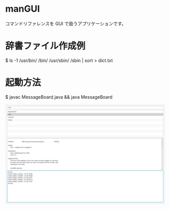 # manGUI

コマンドリファレンスを GUI で扱うアプリケーションです。

# 辞書ファイル作成例

$ ls -1 /usr/bin/ /bin/ /usr/sbin/ /sbin | sort > dict.txt

# 起動方法

$ javac MessageBoard.java && java MessageBoard

![画面](https://github.com/TakuKitamura/historyGUI/blob/master/README.png "画面")
